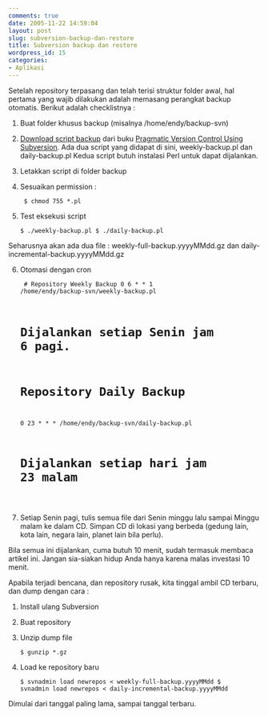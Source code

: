 ```yaml
---
comments: true
date: 2005-11-22 14:59:04
layout: post
slug: subversion-backup-dan-restore
title: Subversion backup dan restore
wordpress_id: 15
categories:
- Aplikasi
---
```


Setelah repository terpasang dan telah terisi struktur folder awal, hal pertama yang wajib dilakukan adalah memasang perangkat backup otomatis. Berikut adalah checklistnya : 

1. Buat folder khusus backup (misalnya /home/endy/backup-svn)

2. [Download script backup](http://pragmaticprogrammer.com/titles/svn/code.html) dari buku [Pragmatic Version Control Using Subversion](http://pragmaticprogrammer.com/titles/svn/index.html). 
Ada dua script yang didapat di sini, weekly-backup.pl dan daily-backup.pl
Kedua script butuh instalasi Perl untuk dapat dijalankan. 

3. Letakkan script di folder backup

4. Sesuaikan permission : 

    
    <code> $ chmod 755 *.pl </code>



5. Test eksekusi script

    
    <code>$ ./weekly-backup.pl
    $ ./daily-backup.pl </code>


Seharusnya akan ada dua file : weekly-full-backup.yyyyMMdd.gz dan daily-incremental-backup.yyyyMMdd.gz

6. Otomasi dengan cron

    
    <code> # Repository Weekly Backup
    0 6 * * 1       /home/endy/backup-svn/weekly-backup.pl
    # Dijalankan setiap Senin jam 6 pagi.
    
    # Repository Daily Backup
    0 23 * * *      /home/endy/backup-svn/daily-backup.pl
    # Dijalankan setiap hari jam 23 malam
    </code>


7. Setiap Senin pagi, tulis semua file dari Senin minggu lalu sampai Minggu malam ke dalam CD. Simpan CD di lokasi yang berbeda (gedung lain, kota lain, negara lain, planet lain bila perlu). 

Bila semua ini dijalankan, cuma butuh 10 menit, sudah termasuk membaca artikel ini. 
Jangan sia-siakan hidup Anda hanya karena malas investasi 10 menit. 

Apabila terjadi bencana, dan repository rusak, kita tinggal ambil CD terbaru, dan dump dengan cara : 
1. Install ulang Subversion
2. Buat repository
3. Unzip dump file 

    
    <code>$ gunzip *.gz</code>



4. Load ke repository baru

    
    <code>$ svnadmin load newrepos < weekly-full-backup.yyyyMMdd
    $ svnadmin load newrepos < daily-incremental-backup.yyyyMMdd
    </code>


Dimulai dari tanggal paling lama, sampai tanggal terbaru.

